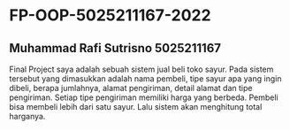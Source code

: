 # FP-OOP-5025211167-2022

## Muhammad Rafi Sutrisno 5025211167


Final Project saya adalah sebuah sistem jual beli toko sayur. Pada sistem tersebut yang dimasukkan adalah nama pembeli, tipe sayur apa yang ingin dibeli, berapa jumlahnya, alamat pengiriman, detail alamat dan tipe pengiriman. Setiap tipe pengiriman memiliki harga yang berbeda. Pembeli bisa membeli lebih dari satu sayur. Lalu sistem akan menghitung total harganya.
